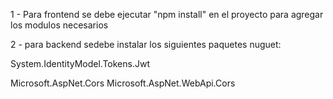 1 - Para frontend se debe ejecutar "npm install" en el proyecto para agregar los modulos necesarios 




2 - para backend sedebe instalar los siguientes paquetes nuguet:

System.IdentityModel.Tokens.Jwt

Microsoft.AspNet.Cors
Microsoft.AspNet.WebApi.Cors




